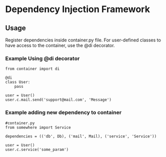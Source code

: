 # Dependency Injection Framework

## Usage

Register dependencies inside container.py file. For user-defined classes to have access to the container, use the @di decorator.

### Example Using @di decorator
```
from container import di

@di
class User:
    pass

user = User()
user.c.mail.send('support@mail.com', 'Message')
```

### Example adding new dependency to container
```
#container.py
from somewhere import Service

dependencies = (('db', Db), ('mail', Mail), ('service', 'Service'))
```
```
user = User()
user.c.service('some_param')
```
